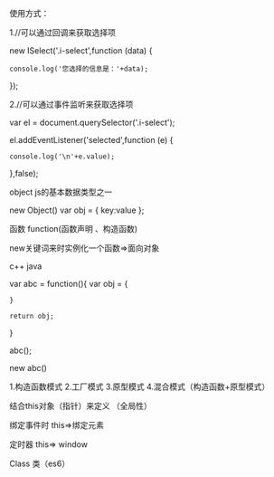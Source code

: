 使用方式：
 
 
 1.//可以通过回调来获取选择项
 
new ISelect('.i-select',function (data) {

    console.log('您选择的信息是：'+data);
    
});

2.//可以通过事件监听来获取选择项

var el = document.querySelector('.i-select');

el.addEventListener('selected',function (e) {

    console.log('\n'+e.value);
    
},false);




object  js的基本数据类型之一

new Object()  var obj = { key:value };

函数 function(函数声明 、构造函数)

new关键词来时实例化一个函数=>面向对象

 c++ java

var abc = function(){
    var obj = {

    }

    return obj;
}

abc();

new abc()

1.构造函数模式 2.工厂模式  3.原型模式  4.混合模式（构造函数+原型模式）

结合this对象（指针）来定义  （全局性）

绑定事件时 this=>绑定元素

定时器 this=> window



Class 类（es6）




